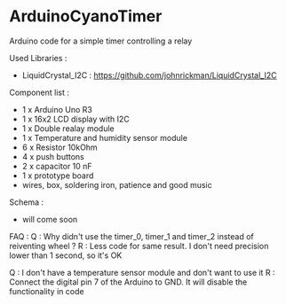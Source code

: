 # ArduinoCyanoTimer
Arduino code for a simple timer controlling a relay

Used Libraries :
- LiquidCrystal_I2C : https://github.com/johnrickman/LiquidCrystal_I2C

Component list :
- 1 x Arduino Uno R3
- 1 x 16x2 LCD display with I2C
- 1 x Double realay module
- 1 x Temperature and humidity sensor module
- 6 x Resistor 10kOhm
- 4 x push buttons
- 2 x capacitor 10 nF
- 1 x prototype board
- wires, box, soldering iron, patience and good music

Schema :
- will come soon

FAQ :
Q : Why didn't use the timer_0, timer_1 and timer_2 instead of reiventing wheel ?
R : Less code for same result. I don't need precision lower than 1 second, so it's OK

Q : I don't have a temperature sensor module and don't want to use it
R : Connect the digital pin 7 of the Arduino to GND. It will disable the functionality in code
